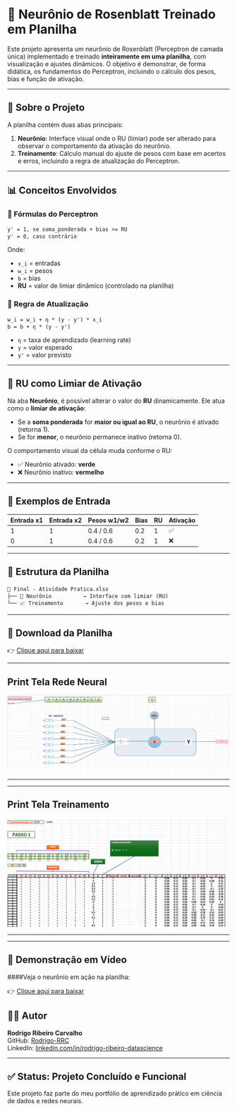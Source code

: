 
# 🧠 Neurônio de Rosenblatt Treinado em Planilha

Este projeto apresenta um neurônio de Rosenblatt (Perceptron de camada única) implementado e treinado **inteiramente em uma planilha**, com visualização e ajustes dinâmicos. O objetivo é demonstrar, de forma didática, os fundamentos do Perceptron, incluindo o cálculo dos pesos, bias e função de ativação.

---

## 📌 Sobre o Projeto

A planilha contém duas abas principais:

1. **Neurônio**: Interface visual onde o RU (limiar) pode ser alterado para observar o comportamento da ativação do neurônio.
2. **Treinamento**: Cálculo manual do ajuste de pesos com base em acertos e erros, incluindo a regra de atualização do Perceptron.

---

## 📊 Conceitos Envolvidos

### 🧮 Fórmulas do Perceptron

```
y' = 1, se soma_ponderada + bias >= RU
y' = 0, caso contrário
```

Onde:
- `x_i` = entradas
- `w_i` = pesos
- `b` = bias
- **RU** = valor de limiar dinâmico (controlado na planilha)

### 🔁 Regra de Atualização

```
w_i = w_i + η * (y - y') * x_i
b = b + η * (y - y')
```

- `η` = taxa de aprendizado (learning rate)
- `y` = valor esperado
- `y'` = valor previsto

---

## 🔧 RU como Limiar de Ativação

Na aba **Neurônio**, é possível alterar o valor do **RU** dinamicamente. Ele atua como o **limiar de ativação**:

- Se a **soma ponderada** for **maior ou igual ao RU**, o neurônio é ativado (retorna 1).
- Se for **menor**, o neurônio permanece inativo (retorna 0).

O comportamento visual da célula muda conforme o RU:
- ✅ Neurônio ativado: **verde**
- ❌ Neurônio inativo: **vermelho**

---

## 🧪 Exemplos de Entrada

| Entrada x1 | Entrada x2 | Pesos w1/w2 | Bias | RU | Ativação |
|------------|------------|--------------|------|----|----------|
| 1          | 1          | 0.4 / 0.6     | 0.2  | 1  | ✅       |
| 0          | 1          | 0.4 / 0.6     | 0.2  | 1  | ❌       |

---

## 📁 Estrutura da Planilha

```
📄 Final - Atividade Pratica.xlsx
├── 🧠 Neurônio          → Interface com limiar (RU)
└── 📈 Treinamento       → Ajuste dos pesos e bias
```

---

## 📎 Download da Planilha

👉 [Clique aqui para baixar](Final%20-%20Atividade%20Pratica.xlsx)

---
## Print Tela Rede Neural
![Rede Neural](RedeNeural.png)

---
---
## Print Tela Treinamento
![Treinamento](Treinamento.png)

---
---

## 🎥 Demonstração em Vídeo

####Veja o neurônio em ação na planilha:

👉 [Clique aqui para baixar](video_neuronio.mp4)


## 🧑‍💻 Autor

**Rodrigo Ribeiro Carvalho**  
GitHub: [Rodrigo-RRC](https://github.com/Rodrigo-RRC)  
LinkedIn: [linkedin.com/in/rodrigo-ribeiro-datascience](https://www.linkedin.com/in/rodrigo-ribeiro-datascience)

---

## ✅ Status: Projeto Concluído e Funcional

Este projeto faz parte do meu portfólio de aprendizado prático em ciência de dados e redes neurais.
